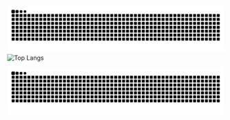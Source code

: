 <picture>
  <source media="(prefers-color-scheme: dark)" srcset="https://raw.githubusercontent.com/eduardofhammes/eduardofhammes/output/github-contribution-grid-snake-dark.svg">
  <img alt="Snake" src="https://raw.githubusercontent.com/eduardofhammes/eduardofhammes/output/github-contribution-grid-snake.svg" style="width:700px;max-width:100%;">
</picture>

<img src="https://github-readme-stats.vercel.app/api/top-langs/?username=eduardofhammes&layout=compact" alt="Top Langs" style="width:700px;max-width:100%;">


![Snake animation](https://github.com/eduardofhammes/eduardofhammes/blob/output/github-contribution-grid-snake-dark.svg)
